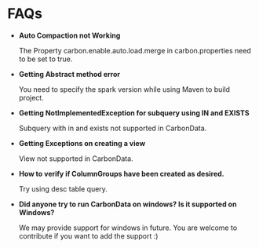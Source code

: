 <!--
    Licensed to the Apache Software Foundation (ASF) under one
    or more contributor license agreements.  See the NOTICE file
    distributed with this work for additional information
    regarding copyright ownership.  The ASF licenses this file
    to you under the Apache License, Version 2.0 (the
    "License"); you may not use this file except in compliance
    with the License.  You may obtain a copy of the License at

      http://www.apache.org/licenses/LICENSE-2.0

    Unless required by applicable law or agreed to in writing,
    software distributed under the License is distributed on an
    "AS IS" BASIS, WITHOUT WARRANTIES OR CONDITIONS OF ANY
    KIND, either express or implied.  See the License for the
    specific language governing permissions and limitations
    under the License.
-->

# FAQs
* **Auto Compaction not Working**

    The Property carbon.enable.auto.load.merge in carbon.properties need to be set to true.

* **Getting Abstract method error**

    You need to specify the spark version while using Maven to build project.

* **Getting NotImplementedException for subquery using IN and EXISTS**

    Subquery with in and exists not supported in CarbonData.
    
* **Getting Exceptions on creating  a view**
    
    View not supported in CarbonData.
    
* **How to verify if ColumnGroups have been created as desired.**

    Try using desc table query.
    
* **Did anyone try to run CarbonData on windows? Is it supported on Windows?**
    
    We may provide support for windows in future. You are welcome to contribute if you want to add the support :) 
   
    
    

